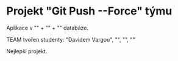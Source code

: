 # Projekt "Git Push --Force" týmu

Aplikace v "" + "" + "" databáze.

TEAM tvořen studenty: "Davidem Vargou", "", "", ""

Nejlepší projekt.
